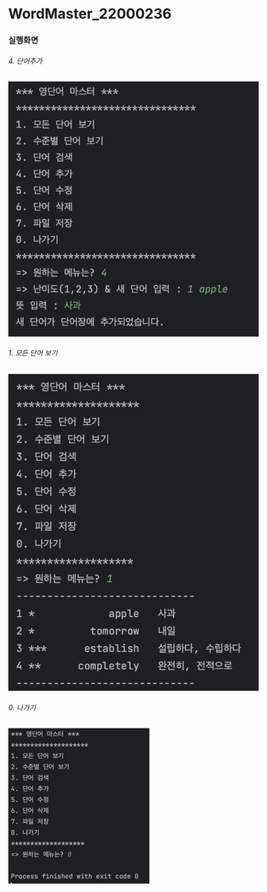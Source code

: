 # WordMaster_22000236

### 실행화면

###### 4. 단어추가
<img src = "images/menu4.png"/>

###### 1. 모든 단어 보기
<img src = "images/menu1.png"/>

###### 0. 나가기
<img src = "images/menu0.png"/>